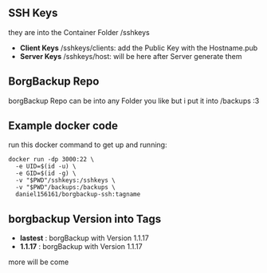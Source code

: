 ## SSH Keys

they are into the Container Folder /sshkeys

- **Client Keys** /sshkeys/clients:  add the Public Key with the Hostname.pub
- **Server Keys** /sshkeys/host:  will be here after Server generate them

## BorgBackup Repo

borgBackup Repo can be into any Folder you like but i put it into /backups :3

## Example docker code

run this docker command to get up and running:

```
docker run -dp 3000:22 \
  -e UID=$(id -u) \
  -e GID=$(id -g) \
  -v "$PWD"/sshkeys:/sshkeys \
  -v "$PWD"/backups:/backups \
  daniel156161/borgbackup-ssh:tagname
```

## borgbackup Version into Tags

- **lastest** : borgBackup with Version 1.1.17
- **1.1.17** : borgBackup with Version 1.1.17

more will be come